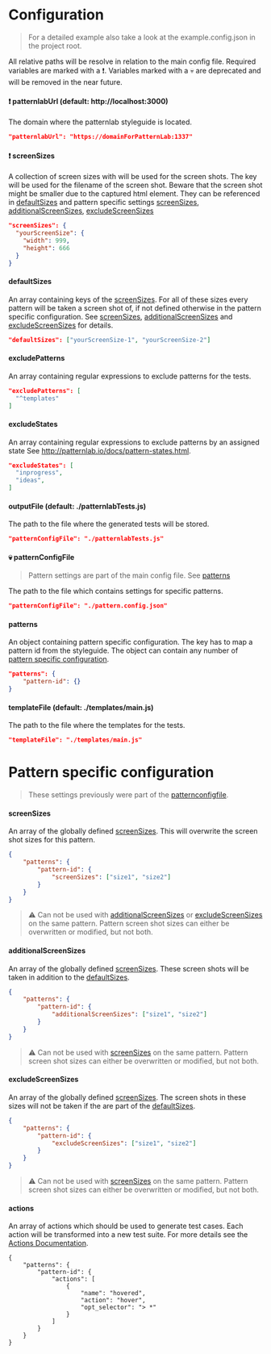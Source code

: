 # Configuration

> For a detailed example also take a look at the example.config.json in the project root.

All relative paths will be resolve in relation to the main config file.
Required variables are marked with a :exclamation:.
Variables marked with a :skull: are deprecated and will be removed in the near
future.

#### :exclamation: patternlabUrl (default: http://localhost:3000)

The domain where the patternlab styleguide is located.

```json
"patternlabUrl": "https://domainForPatternLab:1337"
```

#### :exclamation: screenSizes

A collection of screen sizes with will be used for the screen shots.
The key will be used for the filename of the screen shot.
Beware that the screen shot might be smaller due to the captured html element.
They can be referenced in [defaultSizes](#defaultSizes) and pattern specific
settings [screenSizes](#screenSizes), [additionalScreenSizes](#additionalScreenSizes),
[excludeScreenSizes](#excludeScreenSizes)

```json
"screenSizes": {
  "yourScreenSize": {
    "width": 999,
    "height": 666
  }
}
```

#### defaultSizes

An array containing keys of the [screenSizes](#exclamation-screensizes).
For all of these sizes every pattern will be taken a screen shot of,
if not defined otherwise in the pattern specific configuration.
See [screenSizes](#screenSizes), [additionalScreenSizes](#additionalScreenSizes)
and [excludeScreenSizes](#excludeScreenSizes) for details.

```json
"defaultSizes": ["yourScreenSize-1", "yourScreenSize-2"]
```

#### excludePatterns

An array containing regular expressions to exclude patterns for the tests.

```json
"excludePatterns": [
  "^templates"
]
```

#### excludeStates

An array containing regular expressions to exclude patterns by an assigned state
See http://patternlab.io/docs/pattern-states.html.

```json
"excludeStates": [
  "inprogress",
  "ideas",
]
```

#### outputFile (default: ./patternlabTests.js)

The path to the file where the generated tests will be stored.

```json
"patternConfigFile": "./patternlabTests.js"
```

#### :skull: patternConfigFile

> Pattern settings are part of the main config file. See [patterns](#patterns)

The path to the file which contains settings for specific patterns.

```json
"patternConfigFile": "./pattern.config.json"
```

#### patterns

An object containing pattern specific configuration.
The key has to map a pattern id from the styleguide. The object can contain any
number of [pattern specific configuration](#pattern-specific-configuration).

```json
"patterns": {
    "pattern-id": {}
}
```

#### templateFile (default: ./templates/main.js)

The path to the file where the templates for the tests.

```json
"templateFile": "./templates/main.js"
```


# Pattern specific configuration

> These settings previously were part of the [patternconfigfile](#patternconfigfile).

#### screenSizes

An array of the globally defined [screenSizes](#exclamation-screensizes). This will
overwrite the screen shot sizes for this pattern.

```json
{
    "patterns": {
        "pattern-id": {
            "screenSizes": ["size1", "size2"]
        }
    }
}
```

> :warning: Can not be used with [additionalScreenSizes](#additionalScreenSizes) or
[excludeScreenSizes](#excludeScreenSizes) on the same pattern.
Pattern screen shot sizes can either be overwritten or modified, but not both.

#### additionalScreenSizes

An array of the globally defined [screenSizes](#exclamation-screensizes). These
screen shots will be taken in addition to the [defaultSizes](#defaultSizes).

```json
{
    "patterns": {
        "pattern-id": {
            "additionalScreenSizes": ["size1", "size2"]
        }
    }
}
```

> :warning: Can not be used with [screenSizes](#screenSizes) on the same pattern.
Pattern screen shot sizes can either be overwritten or modified, but not both.

#### excludeScreenSizes

An array of the globally defined [screenSizes](#exclamation-screensizes). The
screen shots in these sizes will not be taken if the are part of the
[defaultSizes](#defaultSizes).

```json
{
    "patterns": {
        "pattern-id": {
            "excludeScreenSizes": ["size1", "size2"]
        }
    }
}
```

> :warning: Can not be used with [screenSizes](#screenSizes) on the same pattern.
Pattern screen shot sizes can either be overwritten or modified, but not both.

#### actions

An array of actions which should be used to generate test cases. Each action will
be transformed into a new test suite.
For more details see the [Actions Documentation](Actions.md).

```
{
    "patterns": {
        "pattern-id": {
            "actions": [
                {
                    "name": "hovered",
                    "action": "hover",
                    "opt_selector": "> *"
                }
            ]
        }
    }
}
```
